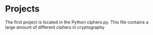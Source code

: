 # Projects
The first project is located in the Python ciphers.py.
This file contains a large amount of different ciphers in cryptography
